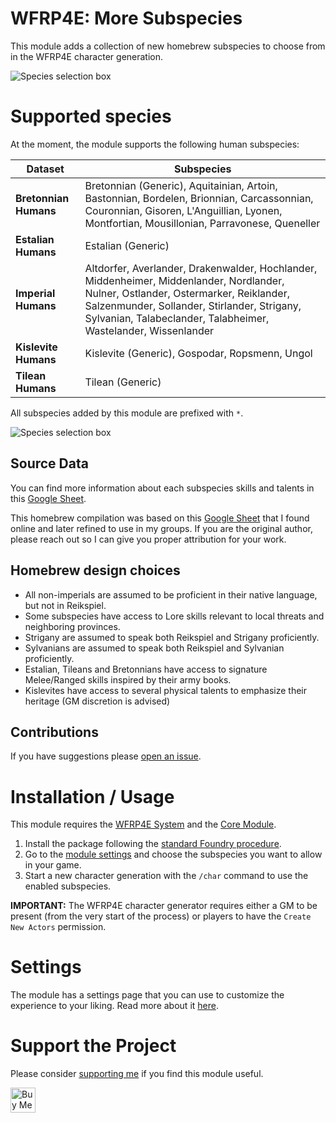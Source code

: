 # WFRP4E: More Subspecies

This module adds a collection of new homebrew subspecies to choose from in the WFRP4E character generation.

![Species selection box](https://raw.githubusercontent.com/mcavallo/foundry-vtt-wfrp4e-more-subspecies/master/.github/docs/cover.jpg)

# Supported species

At the moment, the module supports the following human subspecies:

<!-- prettier-ignore -->
| Dataset | Subspecies |
| --- | --- |
| **Bretonnian Humans** | Bretonnian (Generic), Aquitainian, Artoin, Bastonnian, Bordelen, Brionnian, Carcassonnian, Couronnian, Gisoren, L'Anguillian, Lyonen, Montfortian, Mousillonian, Parravonese, Queneller |
| **Estalian Humans** | Estalian (Generic) |
| **Imperial Humans** | Altdorfer, Averlander, Drakenwalder, Hochlander, Middenheimer, Middenlander, Nordlander, Nulner, Ostlander, Ostermarker, Reiklander, Salzenmunder, Sollander, Stirlander, Strigany, Sylvanian, Talabeclander, Talabheimer, Wastelander, Wissenlander |
| **Kislevite Humans** | Kislevite (Generic), Gospodar, Ropsmenn, Ungol |
| **Tilean Humans** | Tilean (Generic) |

All subspecies added by this module are prefixed with `*`.

![Species selection box](https://raw.githubusercontent.com/mcavallo/foundry-vtt-wfrp4e-more-subspecies/master/.github/docs/prefixed-subspecies.jpg)

## Source Data

You can find more information about each subspecies skills and talents in this [Google Sheet](https://docs.google.com/spreadsheets/d/1SU834rU3BHtLv57bYg7TLZKWghYfZ5KHy2GjJ9fHbno/edit#gid=0).

This homebrew compilation was based on this [Google Sheet](https://docs.google.com/spreadsheets/d/1ehSmNG95dfgvZm1PxrzC5gCiPzBIbq2VwllN-APT3kc/edit#gid=0) that I found online and later refined to use in my groups. If you are the original author, please reach out so I can give you proper attribution for your work.

## Homebrew design choices

- All non-imperials are assumed to be proficient in their native language, but not in Reikspiel.
- Some subspecies have access to Lore skills relevant to local threats and neighboring provinces.
- Strigany are assumed to speak both Reikspiel and Strigany proficiently.
- Sylvanians are assumed to speak both Reikspiel and Sylvanian proficiently.
- Estalian, Tileans and Bretonnians have access to signature Melee/Ranged skills inspired by their army books.
- Kislevites have access to several physical talents to emphasize their heritage (GM discretion is advised)

## Contributions

If you have suggestions please [open an issue](https://github.com/mcavallo/foundry-vtt-wfrp4e-more-subspecies/issues/new).

# Installation / Usage

This module requires the [WFRP4E System](https://foundryvtt.com/packages/wfrp4e) and the [Core Module](https://cubicle7games.com/warhammer-fantasy-roleplay-foundry-core-module).

1. Install the package following the [standard Foundry procedure](https://foundryvtt.wiki/en/basics/Modules).
2. Go to the [module settings](https://github.com/mcavallo/foundry-vtt-wfrp4e-more-subspecies/wiki/Settings#enabled-datasets) and choose the subspecies you want to allow in your game.
3. Start a new character generation with the `/char` command to use the enabled subspecies.

**IMPORTANT:** The WFRP4E character generator requires either a GM to be present (from the very start of the process) or players to have the `Create New Actors` permission.

# Settings

The module has a settings page that you can use to customize the experience to your liking. Read more about it [here](https://github.com/mcavallo/foundry-vtt-wfrp4e-more-subspecies/wiki/Settings).

# Support the Project

Please consider [supporting me](https://www.buymeacoffee.com/ikindred) if you find this module useful.

<a href="https://www.buymeacoffee.com/ikindred" target="_blank"><img src="https://cdn.buymeacoffee.com/buttons/v2/default-yellow.png" alt="Buy Me A Coffee" height="40"></a>
